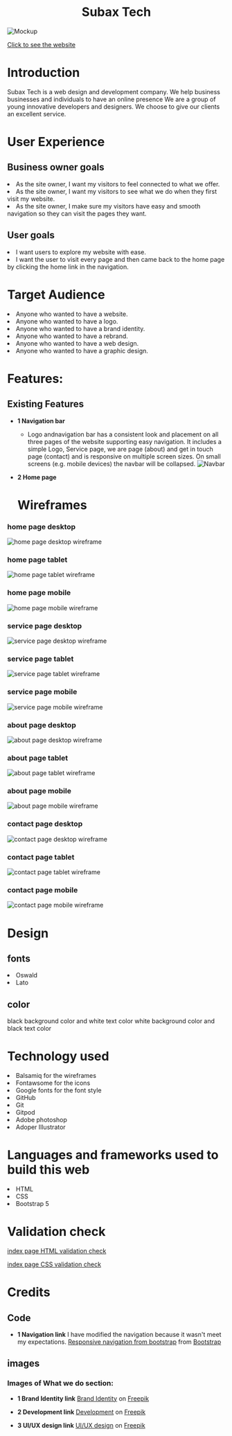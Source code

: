 <h1 align="center">Subax Tech</h1>






![Mockup](assets/images/subaxtech-mockup1.png)


<a href="https://yasirwiifto.github.io/SubaxTech/" target="_blank"> Click to see the website</a>


# Introduction
Subax Tech is a web design and development company. We help business businesses and individuals to have an online presence 
We are a group of young innovative developers and designers.
We choose to give our clients an excellent service.

# User Experience
## Business owner goals
<li>As the site owner, I want my visitors to feel connected to what we offer.</li>
<li>As the site owner, I want my visitors to see what we do when they first visit my website.</li>
<li>As the site owner, I make sure my visitors have easy and smooth navigation so they can visit the pages they want.</li>

## User goals
<li>I want users to explore my website with ease.</li>
<li>I want the user to visit every page and then came back to the home page by clicking the home link in the navigation.</li>

# Target Audience
<li>Anyone who wanted to have a website.</li>
<li>Anyone who wanted to have a logo.</li>
<li>Anyone who wanted to have a brand identity.</li>
<li>Anyone who wanted to have a rebrand.</li>
<li>Anyone who wanted to have a web design.</li>
<li>Anyone who wanted to have a graphic design.</li>

# Features:
## Existing Features

-   __1 Navigation bar__

    - Logo andnavigation bar has a consistent look and placement on all three pages of the website supporting easy navigation.  It includes a simple Logo, Service page, we are page (about) and get in touch page (contact) and is responsive on multiple screen sizes.  On small screens (e.g. mobile devices) the navbar will be collapsed. 
      ![Navbar](/assets/images/nav.png)

-   __2 Home page__
    
    # Wireframes

### home page desktop
![home page desktop wireframe](assets/wireframes/home-page-desktop.png)
### home page tablet
![home page tablet wireframe](assets/wireframes/home-page-table.png)
### home page mobile
![home page mobile wireframe](assets/wireframes/home-page-mobile.png)


### service page desktop
![service page desktop wireframe](assets/wireframes/service-desktop.png)
### service page tablet
![service page tablet wireframe](assets/wireframes/service-tablet.png)
### service page mobile
![service page mobile wireframe](assets/wireframes/service-mobile.png)

### about page desktop
![about page desktop wireframe](assets/wireframes/about-desktop.png)
### about page tablet
![about page tablet wireframe](assets/wireframes/about-tablet.png)
### about page mobile
![about page mobile wireframe](assets/wireframes/about-mobile.png)

### contact page desktop
![contact page desktop wireframe](assets/wireframes/contact-desktop.png)
### contact page tablet
![contact page tablet wireframe](assets/wireframes/contact-tablet.png)
### contact page mobile
![contact page mobile wireframe](assets/wireframes/contact-mobile.png)

# Design

## fonts
 <li>Oswald</li>
 <li>Lato</li>

 ## color 
 black background color and white text color
white background color  and black text color

# Technology used
<li>Balsamiq for the wireframes</li>
<li>Fontawsome for the icons</li>
<li>Google fonts for the font style</li>
<li>GitHub</li>
<li>Git </li>
<li>Gitpod</li>
<li>Adobe photoshop </li>
<li>Adoper Illustrator </li>


 # Languages and frameworks used to build this web

   <li>HTML</li>
   <li>CSS</li>
   <li>Bootstrap 5</li>





   # Validation check

   <a href="https://validator.w3.org/nu/#textarea"> index page HTML validation check</a>

   <a href="https://jigsaw.w3.org/css-validator/validator">index page CSS validation check</a> 





# Credits

## Code



-   __1 Navigation link__
I have modified the navigation because it wasn't meet my expectations. <a href="https://getbootstrap.com/docs/5.0/components/navbar/"> Responsive navigation from bootstrap</a>
from <a href="https://getbootstrap.com/"> Bootstrap </a>

## images

 ### Images of What we do section: 

-   __1 Brand Identity link__
<a href="https://www.freepik.com/free-vector/branding-concept-landing-page_4660417.htm?query=brand%20identity">Brand Identity</a> on <a href=" https://www.freepik.com">Freepik</a>

-   __2 Development link__
<a href="https://www.freepik.com/free-vector/tiny-developers-programming-website-internet-platform-flat-vector-illustration-cartoon-programmers-near-screen-with-open-code-script-software-development-digital-technology-concept_10613714.htm#query=web%20development&position=4&from_view=keyword">Development</a> on <a href=" https://www.freepik.com">Freepik</a>

-   __3 UI/UX design link__
<a href="https://www.freepik.com/free-vector/content-structure-concept-illustration_13246584.htm?query=ui%20designer">UI/UX design</a> on <a href=" https://www.freepik.com">Freepik</a>